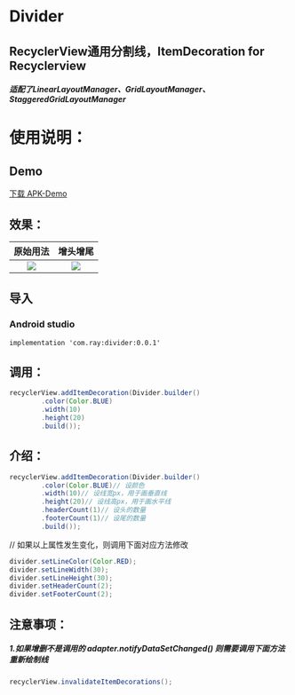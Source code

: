 # Divider
## RecyclerView通用分割线，ItemDecoration for Recyclerview 
##### 适配了LinearLayoutManager、GridLayoutManager、StaggeredGridLayoutManager
# 使用说明：
## Demo
[下载 APK-Demo](https://github.com/Ray512512/divider/blob/master/res/app-debug.apk)
## 效果：
|原始用法|增头增尾|
|:---:|:---:|
|![](https://github.com/Ray512512/Divider/blob/master/res/0.gif)|![](https://github.com/Ray512512/Divider/blob/master/res/1.gif)|

## 导入
### Android studio 
```
implementation 'com.ray:divider:0.0.1'
```

## 调用：
```java
recyclerView.addItemDecoration(Divider.builder()
        .color(Color.BLUE)
        .width(10)
        .height(20)
        .build());
```
## 介绍：
```java
recyclerView.addItemDecoration(Divider.builder()
        .color(Color.BLUE)// 设颜色
        .width(10)// 设线宽px，用于画垂直线
        .height(20)// 设线高px，用于画水平线
        .headerCount(1)// 设头的数量
        .footerCount(1)// 设尾的数量
        .build());
```
// 如果以上属性发生变化，则调用下面对应方法修改
```java
divider.setLineColor(Color.RED);
divider.setLineWidth(30);
divider.setLineHeight(30);
divider.setHeaderCount(2);
divider.setFooterCount(2);
```

## 注意事项：
##### 1.如果增删不是调用的 adapter.notifyDataSetChanged() 则需要调用下面方法重新绘制线
```java
recyclerView.invalidateItemDecorations();
```




        
